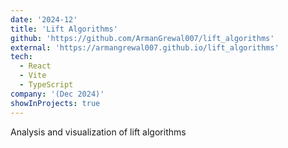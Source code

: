 ```yaml
---
date: '2024-12'
title: 'Lift Algorithms'
github: 'https://github.com/ArmanGrewal007/lift_algorithms'
external: 'https://armangrewal007.github.io/lift_algorithms'
tech:
  - React
  - Vite
  - TypeScript
company: '(Dec 2024)'
showInProjects: true
---
```

Analysis and visualization of lift algorithms
